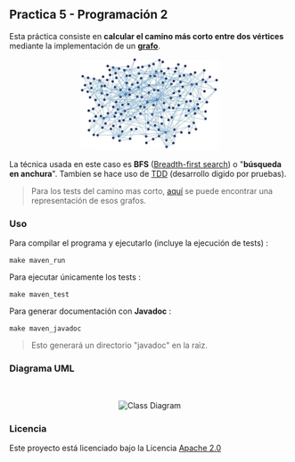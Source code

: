 ## Practica 5 - Programación 2

Esta práctica consiste en **calcular el camino más corto entre dos vértices** mediante la implementación de un **[grafo](https://es.wikipedia.org/wiki/Grafo)**.

<div align="center">
    <img width="50%" src="docs/assets/grafo.jpg"/>
</div>

La técnica usada en este caso es **BFS** ([Breadth-first search](https://es.wikipedia.org/wiki/B%C3%BAsqueda_en_anchura)) o "**búsqueda en anchura**". Tambien se hace uso de [TDD](/src/src/test/java/practica5/AppTest.java) (desarrollo digido por pruebas).

> Para los tests del camino mas corto, [aquí](/docs/pruebas/) se puede encontrar una representación de esos grafos.

### Uso

Para compilar el programa y ejecutarlo (incluye la ejecución de tests) :

```
make maven_run
```

Para ejecutar únicamente los tests :

```
make maven_test
```

Para generar documentación con **Javadoc** :

```
make maven_javadoc
```
> Esto generará un directorio "javadoc" en la raìz.


### Diagrama UML

<br>

<p align="center">
  <img src="http://www.plantuml.com/plantuml/proxy?src=https://raw.githubusercontent.com/KhalidCEU/practica5_p2/refs/heads/main/docs/diagram.puml" alt="Class Diagram" width=30%>
</p>

### Licencia

Este proyecto está licenciado bajo la Licencia [Apache 2.0](/LICENSE)